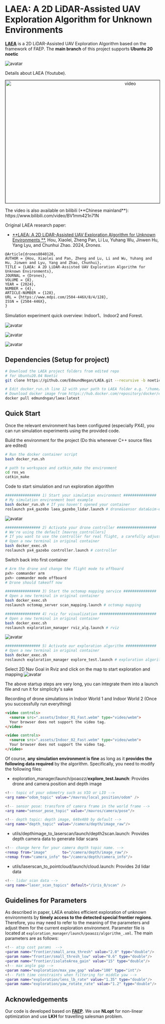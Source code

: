 # LAEA: A 2D LiDAR-Assisted UAV Exploration Algorithm for Unknown Environments 

[**LAEA**]() is a 2D LiDAR-Assisted UAV Exploration Algorithm based on the framework of FAEP. The **main branch** of this project supports __Ubuntu 20 noetic__

![avatar](.assets/figure_sim.png)

Details about LAEA (Youtube).

<p align="center">
  <a href="https://youtu.be/_a1Vl518Ra8" target="_blank"><img src=".assets/figure_cover.png" alt="video" width="800" height="400" border="1" /></a>
</p>
The video is also available on bilibili (**Chinese mainland**): https://www.bilibili.com/video/BV1mm421n71N 

Original LAEA research paper:

- [**LAEA: A 2D LiDAR-Assisted UAV Exploration Algorithm for Unknown Environments **](https://www.mdpi.com/2504-446X/8/4/128), Hou, Xiaolei, Zheng Pan, Li Lu, Yuhang Wu, Jinwen Hu, Yang Lyu, and Chunhui Zhao. 2024, *Drones*.

```
@Article{drones8040128,
AUTHOR = {Hou, Xiaolei and Pan, Zheng and Lu, Li and Wu, Yuhang and Hu, Jinwen and Lyu, Yang and Zhao, Chunhui},
TITLE = {LAEA: A 2D LiDAR-Assisted UAV Exploration Algorithm for Unknown Environments},
JOURNAL = {Drones},
VOLUME = {8},
YEAR = {2024},
NUMBER = {4},
ARTICLE-NUMBER = {128},
URL = {https://www.mdpi.com/2504-446X/8/4/128},
ISSN = {2504-446X},
}
```

Simulation experiment quick overview: Indoor1、Indoor2 and Forest. 

![avatar](.assets/indoor1-x30.gif)

![avatar](.assets/indoor2-x30.gif)

![avatar](.assets/forest-x30.gif)




## Dependencies (Setup for project)

```bash
# Download the LAEA project folders from edited repo
# for Ubuntu20.04 Noetic
git clone https://github.com/EdmundNegan/LAEA.git --recursive -b noetic

# Edit docker_run.sh line 12 with your path to LAEA folder e.g. "/home/intern/LAEA"
# Download docker image from https://hub.docker.com/repository/docker/edmundngan/laea/tags 
docker pull edmundngan/laea:latest
```


## Quick Start

Once the relevant environment has been configured (especially PX4), you can run simulation experiments using the provided code.

Build the environment for the project (Do this whenever C++ source files are edited)
```bash
# Run the docker container script
bash docker_run.sh

# path to workspace and catkin_make the environment
cd ros_ws
catkin_make
```

Code to start simulation and run exploration algorithm
```bash
################ 1) Start your simulation environment ###############
# My simulation environment boot example
bash docker_run.sh # If you haven't opened your container
roslaunch px4_gazebo laea_gazebo_lidar.launch # drone&sensor data&sim-env
```

![avatar](.assets/Gazebo_Simulation.png)

```bash
################ 2) Activate your drone controller ##################
# We're using the default [mavros_controllers]
# If you want to use the controller for real flight, a carefully adjustment for the parameters is needed, otherwise... 
# Open a new terminal in original container
bash docker_exec.sh
roslaunch px4_gazebo controller.launch # controller
```

Switch back into first container 
```bash
# Arm the drone and change the flight mode to offboard
pxh> commander arm
pxh> commander mode offboard
# Drone should takeoff now
```

```bash
################ 3) Start the octomap mapping service ###############
# Open a new terminal in original container
bash docker_exec.sh
roslaunch octomap_server scan_mapping.launch # octomap mapping
```
```bash
################ 4) rviz for visualization ##########################
# Open a new terminal in original container
bash docker_exec.sh
roslaunch exploration_manager rviz_alg.launch # rviz 
```
![avatar](.assets/Rviz_Initial.png)

```bash
################ 5) Activate our exploration algorithm ##############
# Open a new terminal in original container
bash docker_exec.sh
roslaunch exploration_manager explore_test.launch # exploration algorithm
```
Select 2D Nav Goal in Rviz and click on the map to start exploration and mapping
![avatar](.assets/Rviz_Exploration_Manager.png) 

The above startup steps are very long, you can integrate them into a launch file and run it for simplicity's sake


Recording of drone simulations in Indoor World 1 and Indoor World 2 (Once you successfully run everything)

```html
<video controls>
  <source src=".assets/Indoor_01_Fast.webm" type="video/webm">
  Your browser does not support the video tag.
</video>

<video controls>
  <source src=".assets/Indoor_02_Fast.webm" type="video/webm">
  Your browser does not support the video tag.
</video>
```

Of course, **any simulation environment is fine** as long as it **provides the following data required** by the algorithm. Specifically, you need to modify the following files:

- exploration_manager/launch/poaozz/**explore_test.launch**: Provides drone and camera position and depth image

```lua
<!-- topic of your odometry such as VIO or LIO -->
<arg name="odom_topic" value="/mavros/local_position/odom" />

<!-- sensor pose: transform of camera frame in the world frame -->
<arg name="sensor_pose_topic" value="/mavros/camera/pose"/>

<!-- depth topic: depth image, 640x480 by default -->
<arg name="depth_topic" value="/camera/depth/image_raw"/>
```

- utils/depthimage_to_laserscan/launch/depth2scan.launch: Provides depth camera data to generate lidar scans

```lua
<!-- change here for your camera depth topic name. -->
<remap from="image"       to="/camera/depth/image_raw"/> 
<remap from="camera_info" to="/camera/depth/camera_info"/> 
```

- utils/laserscan_to_pointcloud/launch/cloud.launch: Provides 2d lidar data

```lua
<!-- lidar scan data -->
<arg name="laser_scan_topics" default="/iris_0/scan" />
```



## Guidelines for Parameters

As described in paper, LAEA enables efficient exploration of unknown environments by **timely access to the detected special frontier regions**. Therefore, you may need to refer to the meaning of the parameters and adjust them for the current exploration environment. Parameter file is located at `exploration_manager/launch/poaozz/algorithm_.xml`. The main parameters are as follows: 

```lua
<!-- atsp cost params  -->
<param name="frontier/small_area_thresh" value="2.0" type="double"/>
<param name="frontier/small_thresh_low" value="0.6" type="double"/>
<param name="frontier/isolateArea_gain" value="15" type="double"/>
<!-- max angle gap -->
<param name="exploration/max_yaw_gap" value="100" type="int"/>
<!-- Path time constraints when filtering for middle yaw -->
<param name="exploration/lens_lb_rate" value="1.35" type="double"/>
<param name="exploration/yaw_rotate_rate" value="1.2" type="double"/>
```



## Acknowledgements

Our code is developed based on [**FAEP**](https://github.com/Zyhlibrary/FAEP). We use **NLopt** for non-linear optimization and use **LKH** for travelling salesman problem.



